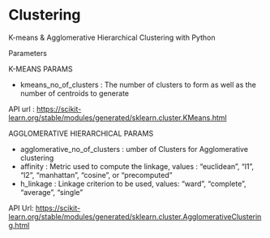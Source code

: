 # Clustering
K-means & Agglomerative Hierarchical Clustering with Python

Parameters 

K-MEANS PARAMS
 - kmeans_no_of_clusters : The number of clusters to form as well as the number of centroids to generate

API url : https://scikit-learn.org/stable/modules/generated/sklearn.cluster.KMeans.html

AGGLOMERATIVE HIERARCHICAL PARAMS
 - agglomerative_no_of_clusters : umber of Clusters for Agglomerative clustering
 - affinity : Metric used to compute the linkage, values :  “euclidean”, “l1”, “l2”, “manhattan”, “cosine”, or “precomputed”
 - h_linkage : Linkage criterion to be used,  values: “ward”, “complete”, “average”, “single”

API Url: https://scikit-learn.org/stable/modules/generated/sklearn.cluster.AgglomerativeClustering.html